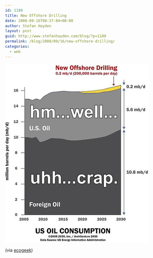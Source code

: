 ```yaml
---
id: 1180
title: New Offshore Drilling
date: 2008-09-16T08:37:04+00:00
author: Stefan Hayden
layout: post
guid: http://www.stefanhayden.com/blog/?p=1180
permalink: /blog/2008/09/16/new-offshore-drilling/
categories:
  - web
---
```

<a href="/wp-content/uploads/2008/09/crap1.jpg"><img class="size-full wp-image-1181" title="crap1" src="/wp-content/uploads/2008/09/crap1.jpg" alt="new offshore drilling" width="468" height="584" /></a>

(via <a href="http://www.ecogeek.org/images/image/crap.jpg">ecogeek</a>)
